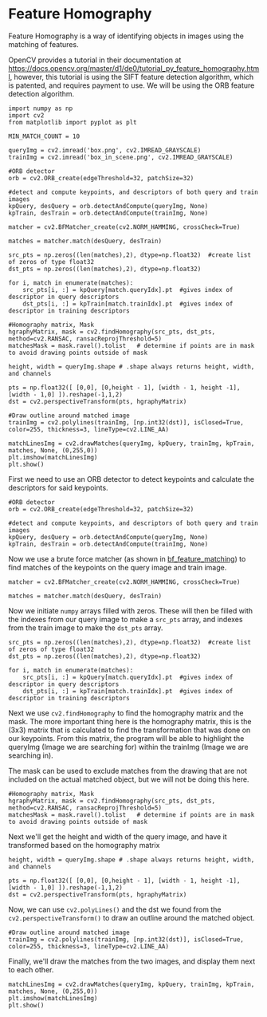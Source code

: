 # Feature Homography

Feature Homography is a way of identifying objects in images using the matching of features.

OpenCV provides a tutorial in their documentation at https://docs.opencv.org/master/d1/de0/tutorial_py_feature_homography.html, however, this tutorial is using the SIFT feature detection algorithm, which is patented, and requires payment to use. We will be using the ORB feature detection algorithm.

```
import numpy as np
import cv2
from matplotlib import pyplot as plt

MIN_MATCH_COUNT = 10

queryImg = cv2.imread('box.png', cv2.IMREAD_GRAYSCALE)
trainImg = cv2.imread('box_in_scene.png', cv2.IMREAD_GRAYSCALE)

#ORB detector
orb = cv2.ORB_create(edgeThreshold=32, patchSize=32)

#detect and compute keypoints, and descriptors of both query and train images
kpQuery, desQuery = orb.detectAndCompute(queryImg, None)
kpTrain, desTrain = orb.detectAndCompute(trainImg, None)

matcher = cv2.BFMatcher_create(cv2.NORM_HAMMING, crossCheck=True)

matches = matcher.match(desQuery, desTrain)

src_pts = np.zeros((len(matches),2), dtype=np.float32)  #create list of zeros of type float32
dst_pts = np.zeros((len(matches),2), dtype=np.float32)

for i, match in enumerate(matches):
    src_pts[i, :] = kpQuery[match.queryIdx].pt  #gives index of descriptor in query descriptors
    dst_pts[i, :] = kpTrain[match.trainIdx].pt  #gives index of descriptor in training descriptors

#Homography matrix, Mask
hgraphyMatrix, mask = cv2.findHomography(src_pts, dst_pts, method=cv2.RANSAC, ransacReprojThreshold=5)
matchesMask = mask.ravel().tolist   # determine if points are in mask to avoid drawing points outside of mask

height, width = queryImg.shape # .shape always returns height, width, and channels

pts = np.float32([ [0,0], [0,height - 1], [width - 1, height -1], [width - 1,0] ]).reshape(-1,1,2)
dst = cv2.perspectiveTransform(pts, hgraphyMatrix)

#Draw outline around matched image
trainImg = cv2.polylines(trainImg, [np.int32(dst)], isClosed=True, color=255, thickness=3, lineType=cv2.LINE_AA)

matchLinesImg = cv2.drawMatches(queryImg, kpQuery, trainImg, kpTrain, matches, None, (0,255,0))
plt.imshow(matchLinesImg)
plt.show()
```

First we need to use an ORB detector to detect keypoints and calculate the descriptors for said keypoints.
```
#ORB detector
orb = cv2.ORB_create(edgeThreshold=32, patchSize=32)

#detect and compute keypoints, and descriptors of both query and train images
kpQuery, desQuery = orb.detectAndCompute(queryImg, None)
kpTrain, desTrain = orb.detectAndCompute(trainImg, None)
```

Now we use a brute force matcher (as shown in [bf_feature_matching](../bf_feature_matching)) to find matches of the keypoints on the query image and train image.

```
matcher = cv2.BFMatcher_create(cv2.NORM_HAMMING, crossCheck=True)

matches = matcher.match(desQuery, desTrain)
```

Now we initiate `numpy` arrays filled with zeros. These will then be filled with the indexes from our query image to make a `src_pts` array, and indexes from the train image to make the `dst_pts` array.

```
src_pts = np.zeros((len(matches),2), dtype=np.float32)  #create list of zeros of type float32
dst_pts = np.zeros((len(matches),2), dtype=np.float32)

for i, match in enumerate(matches):
    src_pts[i, :] = kpQuery[match.queryIdx].pt  #gives index of descriptor in query descriptors
    dst_pts[i, :] = kpTrain[match.trainIdx].pt  #gives index of descriptor in training descriptors
```

Next we use `cv2.findHomography` to find the homography matrix and the mask. The more important thing here is the homography matrix, this is the (3x3) matrix that is calculated to find the transformation that was done on our keypoints. From this matrix, the program will be able to highlight the queryImg (Image we are searching for) within the trainImg (Image we are searching in).

The mask can be used to exclude matches from the drawing that are not included on the actual matched object, but we will not be doing this here.

```
#Homography matrix, Mask
hgraphyMatrix, mask = cv2.findHomography(src_pts, dst_pts, method=cv2.RANSAC, ransacReprojThreshold=5)
matchesMask = mask.ravel().tolist   # determine if points are in mask to avoid drawing points outside of mask
```

Next we'll get the height and width of the query image, and have it transformed based on the homography matrix

```
height, width = queryImg.shape # .shape always returns height, width, and channels

pts = np.float32([ [0,0], [0,height - 1], [width - 1, height -1], [width - 1,0] ]).reshape(-1,1,2)
dst = cv2.perspectiveTransform(pts, hgraphyMatrix)
```

Now, we can use `cv2.polyLines()` and the dst we found from the `cv2.perspectiveTransform()` to draw an outline around the matched object.

```
#Draw outline around matched image
trainImg = cv2.polylines(trainImg, [np.int32(dst)], isClosed=True, color=255, thickness=3, lineType=cv2.LINE_AA)
```

Finally, we'll draw the matches from the two images, and display them next to each other.

```
matchLinesImg = cv2.drawMatches(queryImg, kpQuery, trainImg, kpTrain, matches, None, (0,255,0))
plt.imshow(matchLinesImg)
plt.show()
```
